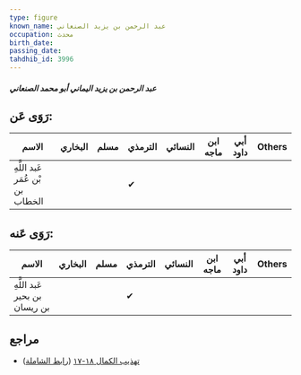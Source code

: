```yaml
---
type: figure
known_name: عبد الرحمن بن يزيد الصنعاني
occupation: محدث
birth_date:
passing_date:
tahdhib_id: 3996
---
```

##### عبد الرحمن بن يزيد اليماني أبو محمد الصنعاني

## رَوَى عَن:
| الاسم                            | البخاري | مسلم | الترمذي | النسائي | ابن ماجه | أبي داود | Others |
| -------------------------------- | ------- | ---- | ------- | ------- | -------- | -------- | ------ |
| عَبد اللَّهِ بْن عُمَر بن الخطاب |         |      | ✔       |         |          |          |        |
## رَوَى عَنه:
| الاسم                         | البخاري | مسلم | الترمذي | النسائي | ابن ماجه | أبي داود | Others |
| ----------------------------- | ------- | ---- | ------- | ------- | -------- | -------- | ------ |
| عَبد اللَّهِ بن بحير بن ريسان |         |      | ✔       |         |          |          |        |
## مراجع
- [تهذيب الكمال ١٨-١٧](obsidian://open?vault=Tahdhib-al-Kamal&file=Figures/٣٩٩٦-عبد%20الرحمن%20بن%20يزيد%20اليماني%20أبو%20محمد%20الصنعاني) ([رابط الشاملة](https://shamela.ws/book/3722/9050))